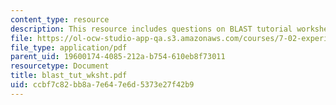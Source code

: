 ```yaml
---
content_type: resource
description: This resource includes questions on BLAST tutorial worksheet.
file: https://ol-ocw-studio-app-qa.s3.amazonaws.com/courses/7-02-experimental-biology-communication-spring-2005/ccbf7c82bb8a7e647e6d5373e27f42b9_blast_tut_wksht.pdf
file_type: application/pdf
parent_uid: 19600174-4085-212a-b754-610eb8f73011
resourcetype: Document
title: blast_tut_wksht.pdf
uid: ccbf7c82-bb8a-7e64-7e6d-5373e27f42b9
---
```

